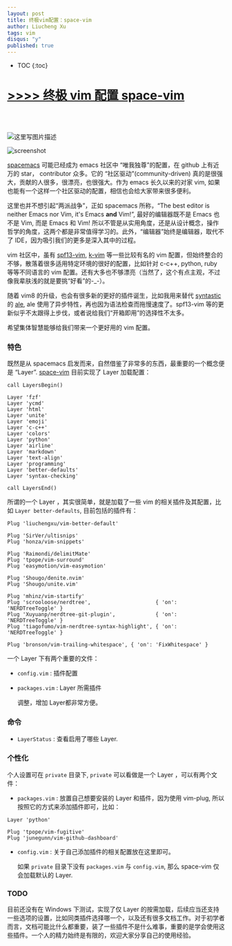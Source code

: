 ```yaml
---
layout: post
title: 终极vim配置：space-vim
author: Liucheng Xu
tags: vim
disqus: "y"
published: true
---
```


* TOC
{:toc}

[>>>> 终极 vim 配置  space-vim](https://github.com/liuchengxu/space-vim)
==============


<br />
<div class="github-card" data-github="liuchengxu/space-vim" data-width="400" data-height="150" data-theme="default"></div>
<script src="//cdn.jsdelivr.net/github-cards/latest/widget.js"></script>
<br />

![这里写图片描述](http://img.blog.csdn.net/20161201123649104)


![screenshot](https://github.com/liuchengxu/space-vim/blob/master/doc/img/screenshot.png?raw=true)

[spacemacs](https://github.com/syl20bnr/spacemacs) 可能已经成为 emacs 社区中 “唯我独尊”的配置，在 github 上有近万的 star， contributor 众多。它的 “社区驱动”(community-driven) 真的是很强大，贡献的人很多，很漂亮，也很强大。作为 emacs 长久以来的对家 vim, 如果也能有一个这样一个社区驱动的配置，相信也会给大家带来很多便利。

这里也并不想引起“两派战争”，正如 spacemacs 所称，“The best editor is neither Emacs nor Vim, it's Emacs **and** Vim!”, 最好的编辑器既不是 Emacs 也不是 Vim, 而是 Emacs 和 Vim!  所以不管是从实用角度，还是从设计概念，操作哲学的角度，这两个都是非常值得学习的。此外，“编辑器”始终是编辑器，取代不了 IDE，因为吸引我们的更多是深入其中的过程。

vim 社区中，虽有 [spf13-vim](https://github.com/spf13/spf13-vim), [k-vim](https://github.com/wklken/k-vim) 等一些比较有名的 vim 配置，但始终整合的不够，散落着很多适用特定环境的很好的配置，比如针对 c-c++, python, ruby 等等不同语言的 vim 配置。还有大多也不够漂亮（当然了，这个有点主观，不过像我辈肤浅的就是要挑“好看”的-_-）。

随着 vim8 的升级，也会有很多新的更好的插件诞生，比如我用来替代 [syntastic](https://github.com/vim-syntastic/syntastic) 的 [ale](https://github.com/w0rp/ale), ale 使用了异步特性，再也因为语法检查而拖慢速度了。spf13-vim 等的更新似乎不太跟得上步伐，或者说给我们“开箱即用”的选择性不太多。

希望集体智慧能够给我们带来一个更好用的 vim 配置。

### 特色

既然是从 spacemacs 启发而来，自然借鉴了非常多的东西，最重要的一个概念便是 “Layer”. [space-vim](https://github.com/liuchengxu/space-vim) 目前实现了 Layer 加载配置：

```vim
call LayersBegin()

Layer 'fzf'
Layer 'ycmd'
Layer 'html'
Layer 'unite'
Layer 'emoji'
Layer 'c-c++'
Layer 'colors'
Layer 'python'
Layer 'airline'
Layer 'markdown'
Layer 'text-align'
Layer 'programming'
Layer 'better-defaults'
Layer 'syntax-checking'

call LayersEnd()
```

所谓的一个 Layer ，其实很简单，就是加载了一些 vim 的相关插件及其配置，比如 `Layer better-defaults`, 目前包括的插件有：

```vim
Plug 'liuchengxu/vim-better-default'

Plug 'SirVer/ultisnips'
Plug 'honza/vim-snippets'

Plug 'Raimondi/delimitMate'
Plug 'tpope/vim-surround'
Plug 'easymotion/vim-easymotion'

Plug 'Shougo/denite.nvim'
Plug 'Shougo/unite.vim'

Plug 'mhinz/vim-startify'
Plug 'scrooloose/nerdtree',                     { 'on': 'NERDTreeToggle' }
Plug 'Xuyuanp/nerdtree-git-plugin',             { 'on': 'NERDTreeToggle' }
Plug 'tiagofumo/vim-nerdtree-syntax-highlight', { 'on': 'NERDTreeToggle' }

Plug 'bronson/vim-trailing-whitespace', { 'on': 'FixWhitespace' }
```

一个 Layer 下有两个重要的文件：

- `config.vim` : 插件配置
- `packages.vim` : Layer 所需插件

    调整，增加 Layer都非常方便。

### 命令

- `LayerStatus` : 查看启用了哪些 Layer.

### 个性化

个人设置可在 `private` 目录下,  `private` 可以看做是一个 Layer ，可以有两个文件：

- `packages.vim` : 放置自己想要安装的 Layer 和插件，因为使用 vim-plug, 所以按照它的方式来添加插件即可，比如：

```vim
Layer 'python'

Plug 'tpope/vim-fugitive'
Plug 'junegunn/vim-github-dashboard'
```

- `config.vim` : 关于自己添加插件的相关配置放在这里即可。

    如果 `private` 目录下没有 `packages.vim` 与 `config.vim`, 那么 space-vim 仅会加载默认的 Layer.

### TODO

目前还没有在 Windows 下测试，实现了仅 Layer 的按需加载，后续应当还支持一些选项的设置，比如同类插件选择哪一个，以及还有很多文档工作。对于初学者而言，文档可能比什么都重要，装了一些插件不是什么难事，重要的是学会使用这些插件。一个人的精力始终是有限的，欢迎大家分享自己的使用经验。



